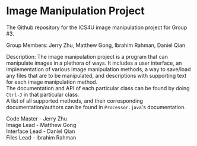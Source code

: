 # Image Manipulation Project
The Github repository for the ICS4U image manipulation project for Group #3. 

Group Members: Jerry Zhu, Matthew Gong, Ibrahim Rahman, Daniel Qian

Description: 
The image manipulation project is a program that can manipulate images in a plethora of ways. It includes a user interface, an implementation of various image manipulation methods, a way to save/load any files that are to be manipulated, and descriptions with supporting text for each image manipulation method. <br>
The documentation and API of each particular class can be found by doing `Ctrl-J` in that particular class. <br>
A list of all supported methods, and their corresponding documentation/authors can be found in `Processor.java`'s documentation. 

Code Master - Jerry Zhu <br>
Image Lead - Matthew Gong <br>
Interface Lead - Daniel Qian <br>
Files Lead - Ibrahim Rahman <br>
